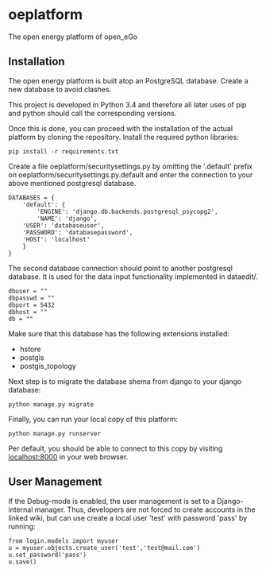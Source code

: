 # oeplatform
The open energy platform of open_eGo

## Installation

The open energy platform is built atop an PostgreSQL database. Create a new database to avoid clashes.

This project is developed in Python 3.4 and therefore all later uses of pip and python should call the corresponding versions.  

Once this is done, you can proceed with the installation of the actual platform by cloning the repository. Install the required python libraries:

    pip install -r requirements.txt

Create a file oeplatform/securitysettings.py by omitting the '.default' prefix on oeplatform/securitysettings.py.default and enter the connection to your above mentioned postgresql database.

    DATABASES = {
        'default': {
            'ENGINE': 'django.db.backends.postgresql_psycopg2',
            'NAME': 'django',
    	'USER': 'databaseuser',
    	'PASSWORD': 'databasepassword',
    	'HOST': 'localhost'                      
    	}
    }

The second database connection should point to another postgresql database. It is used for the data input functionality implemented in dataedit/.

    dbuser = ""
    dbpasswd = ""
    dbport = 5432
    dbhost = ""
    db = ""

Make sure that this database has the following extensions installed:
      
* hstore               
* postgis         
* postgis_topology

Next step is to migrate the database shema from django to your django database:

    python manage.py migrate
  
Finally, you can run your local copy of this platform:

    python manage.py runserver
    
Per default, you should be able to connect to this copy by visiting [localhost:8000](http://localhost:8000) in your web browser.

## User Management

If the Debug-mode is enabled, the user management is set to a Django-internal manager. Thus, developers are not forced to create accounts in the linked wiki, but can use create a local user 'test' with password 'pass' by running: 

    from login.models import myuser
    u = myuser.objects.create_user('test','test@mail.com')
    u.set_password('pass')
    u.save()

